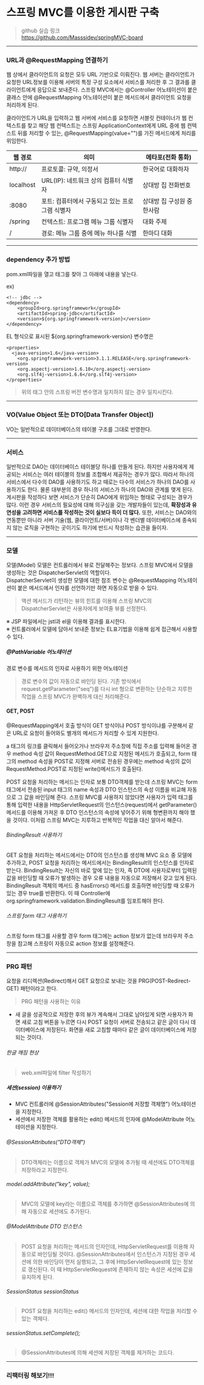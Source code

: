 # 스프링 MVC를 이용한 게시판 구축

> github 실습 링크 <br/>
> <https://github.com/Masssidev/springMVC-board>
<hr/>

### URL과 @RequestMapping 연결하기
웹 상에서 클라이언트의 요청은 모두 URL 기반으로 이뤄진다. 웹 서버는 클라이언트가 요청한 URL정보를 이용해 서버의 특정 구성 요소에서 서비스를 처리한 후 
그 결과를 클라이언트에게 응답으로 보내준다. 스프링 MVC에서는 @Controller 어노테이션이 붙은 클래스 안에 @RequestMapping 어노테이션이 붙은 메서드에서
클라이언트 요청을 처리하게 된다.

클라이언트가 URL을 입력하고 웹 서버에 서비스를 요청하면 서블릿 컨테이너가 웹 컨텍스트를 찾고 해당 웹 컨텍스트는 스프링 ApplicationContext에게
URL 중에 웹 컨텍스트 뒤를 처리할 수 있는, @RequestMapping(value="")를 가진 메서드에게 처리를 위임한다.

웹 경로 | 의미 | 메타포(전화 통화)
--------|--------|------------
http:// | 프로토콜: 규약, 의정서 | 한국어로 대화하자
localhost | URL(IP): 네트워크 상의 컴퓨터 식별자 | 상대방 집 전화번호
:8080 | 포트: 컴퓨터에서 구동되고 있는 프로그램 식별자 | 상대방 집 구성원 중 한사람
/spring | 컨텍스트: 프로그램 메뉴 그룹 식별자 | 대화 주제
/ | 경로: 메뉴 그룹 중에 메뉴 하나를 식별 | 한마디 대화
<hr/>

### dependency 추가 방법
pom.xml파일을 열고 <dependencies>태그를 찾아 그 아래에 내용을 넣는다.

ex)
```
<!-- jdbc -->
<dependency>
	<groupId>org.springframework</groupId>
	<artifactId>spring-jdbc</artifactId>
	<version>${org.springframework-version}</version>
</dependency> 
```
EL 형식으로 표시된 ${org.springframework-version} 변수명은
```
<properties>
  <java-version>1.6</java-version>
	<org.springframework-version>3.1.1.RELEASE</org.springframework-version>
	<org.aspectj-version>1.6.10</org.aspectj-version>
	<org.slf4j-version>1.6.6</org.slf4j-version>
</properties>
```
> 위의 <properties> 태그 안의 스프링 버전 변수명과 일치하지 않는 경우 일치시킨다.
<hr/>
	
### VO(Value Object 또는 DTO[Data Transfer Object])
VO는 일반적으로 데이터베이스의 테이블 구조를 그대로 반영한다. 
<hr/>

### 서비스
일반적으로 DAO는 데이터베이스 테이블당 하나를 만들게 된다. 하지만 사용자에게 제공되는 서비스는 여러 테이블의 정보를 조합해서 제공하는 경우가 많다.
따라서 하나의 서비스에서 다수의 DAO를 사용하기도 하고 때로는 다수의 서비스가 하나의 DAO를 사용하기도 한다. 물론 대부분의 경우 하나의 서비스가
하나의 DAO와 관계를 맺게 된다. 게시판을 작성하다 보면 서비스가 단순히 DAO에게 위임하는 형태로 구성되는 경우가 많다. 이런 경우 서비스의 필요성에
대해 의구심을 갖는 개발자들이 있는데, **확장성과 유연성을 고려하면 서비스를 작성하는 것이 실보다 득이 더 많다.** 또한, 서비스는 DAO와의 연동뿐만
아니라 서버 기술(웹, 클라이언트/서버)이나 각 벤더별 데이터베이스에 종속되지 않는 로직을 구현하는 곳이기도 하기에 반드시 작성하는 습관을 들이자.
<hr/>

### 모델
모델(Model) 모델은 컨트롤러에서 뷰로 전달해주는 정보다. 스프링 MVC에서 모델을 생성하는 것은 DispatcherServlet의 역할이다.<br/>
DispatcherServlet이 생성한 모델에 대한 참조 변수는 @RequestMapping 어노테이션이 붙은 메서드에서 인자를 선언하기만 하면 자동으로 받을 수 있다.

> 액션 메서드가 리턴하는 뷰의 힌트를 이용해 스프링 MVC의 DispatcherServlet은 사용자에게 보여줄 뷰를 선정한다.

※ JSP 파일에서는 jstl과 el을 이용해 결과를 표시한다.<br/>
※ 컨트롤러에서 모델에 담아서 보내준 정보는 EL표기법을 이용해 쉽게 접근해서 사용할 수 있다.

##### @PathVariable 어노테이션
경로 변수를 메서드의 인자로 사용하기 위한 어노테이션

> 경로 변수의 값이 자동으로 바인딩 된다.
> 기존 방식에서 request.getParameter("seq")를 다시 int 형으로 변환하는 단순하고 지루한 작업을 스프링 MVC가 완벽하게 대신 처리해준다.

#### GET, POST
@RequestMapping에서 호출 방식이 GET 방식이냐 POST 방식이냐를 구분해서 같은 URL로 요청이 들어와도 별개의 메서드가 처리할 수 있게 지원한다.

a 태그의 링크를 클릭해서 들어오거나 브라우저 주소창에 직접 주소를 입력해 들어온 경우 method 속성 값이 RequestMethod.GET으로 지정된 메서드가 호출되고, form 태그의 method 속성을 POST로 지정해 서버로 전송된 경우에는 method 속성의 값이 RequestMethod.POST로 지정된 write()메서드가 호출된다.

POST 요청을 처리하는 메서드는 인자로 보통 DTO객체를 받는데 스프링 MVC는 form 태그에서 전송된 input 태그의 name 속성과 DTO 인스턴스의 속성 이름을 비교해 자동으로 그 값을 바인딩해 준다. 스프링 MVC를 사용하지 않았다면 사용자가 입력 태그를 통해 입력한 내용을 HttpServletRequest의 인스턴스(request)에서 getParameter() 메서드를 이용해 가져온 후 DTO 인스턴스의 속성에 넣어주기 위해 형변환까지 해야 했을 것이다. 이처럼 스프링 MVC는 지루하고 반복적인 작업을 대신 알아서 해준다.

###### BindingResult 사용하기
GET 요청을 처리하는 메서드에서는 DTO의 인스턴스를 생성해 MVC 요소 중 모델에 추가하고, POST 요청을 처리하는 메서드에서는 BindingResult의 인스턴스를 인자로 받는다. BindingResult는 자신의 바로 앞에 있는 인자, 즉 DTO에 사용자로부터 입력된 값을 바인딩할 때 오류가 발생하는 경우 오류 내용을 자동으로 저장해서 갖고 있게 된다. BindingResult 객체의 메서드 중 hasErrors() 메서드를 호출하면 바인딩할 때 오류가 있는 경우 true를 반환한다. 이 때 Controller에 org.springframework.validation.BindingResult를 임포트해야 한다.

###### 스프링 form 태그 사용하기
스프링 form 태그를 사용할 경우 form 태그에는 action 정보가 없는데 브라우저 주소창을 참고해 스프링이 자동으로 action 정보를 설정해준다.
<hr/>

### PRG 패턴
요청을 리디렉션(Redirect)해서 GET 요청으로 보내는 것을 PRG(POST-Redirect-GET) 패턴이라고 한다.
> PRG 패턴을 사용하는 이유
* 새 글을 성공적으로 저장한 후의 뷰가 계속해서 그대로 남아있게 되면 사용자가 화면 새로 고침 버튼을 누르면 다시 POST 요청이 서버로 전송되고 같은 글이 다시 데이터베이스에 저장된다. 화면을 새로 고침할 때마다 같은 글이 데이터베이스에 저장되는 것이다.

###### 한글 깨짐 현상
> web.xml파일에 filter 작성하기

##### 세션(session) 이용하기
* MVC 컨트롤러에 @SessionAttributes("Session에 저장할 객체명") 어노테이션을 지정한다.
* 세션에서 저장한 객체를 활용하는 edit() 메서드의 인자에 @ModelAttribute 어노테이션을 지정한다.

###### @SessionAttributes("DTO객체")
> DTO객체라는 이름으로 객체가 MVC의 모델에 추가될 때 세션에도 DTO객체를 저장하라고 지정한다.
###### model.addAttribute("key", value);
> MVC의 모델에 key라는 이름으로 객체를 추가하면 @SessionAttributes에 의해 자동으로 세션에도 추가된다.
###### @ModelAttribute DTO 인스턴스
> POST 요청을 처리하는 메서드의 인자인데, HttpServletRequest를 이용해 자동으로 바인딩될 것이다. @SessionAttributes에서 인스턴스가 지정된 경우 세션에 의한 바인딩이 먼저 실행되고, 그 후에 HttpServletRequest에 있는 정보로 갱신된다. 이 때 HttpServletRequest에 존재하지 않는 속성은 세션에 값을 유지하게 된다.
###### SessionStatus sessionStatus
> POST 요청을 처리하는 edit() 메서드의 인자인데, 세션에 대한 작업을 처리할 수 있는 객체다.
###### sessionStatus.setComplete();
> @SessionAttributes에 의해 세션에 저장된 객체를 제거하는 코드다.
<hr/>

### 리팩터링 해보기!!!
